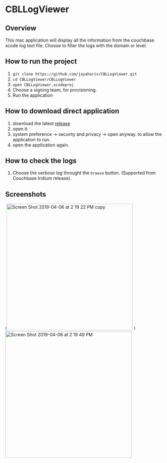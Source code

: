 # CBLLogViewer
## Overview 
This mac application will display all the information from the couchbase xcode log text file. Choose to filter the logs with the domain or level. 

## How to run the project
1. `git clone https://github.com/jayahariv/CBLLogViewer.git`
2. `cd CBLLogViewer/CBLLogViewer`
3. `open CBLLogViewer.xcodeproj`
4. Choose a signing team, for provisioning.
5. Run the application

## How to download direct application
1. download the latest [release](https://github.com/jayahariv/CBLLogViewer/releases)
2. open it. 
3. system preference -> security and privacy -> open anyway. to allow the application to run. 
4. open the application again. 


## How to check the logs
1. Choose the _verbose log_ throught the `browse` button. (Supported from Couchbase Iridium release).


## Screenshots
!<img width="400" alt="Screen Shot 2019-04-06 at 2 19 22 PM copy" src="https://user-images.githubusercontent.com/10448770/55675431-38466200-5877-11e9-8e3e-e8ea14f33d60.png">
!<img width="400" alt="Screen Shot 2019-04-06 at 2 19 49 PM" src="https://user-images.githubusercontent.com/10448770/55675435-53b16d00-5877-11e9-99c0-6dfc976cb11f.png">
